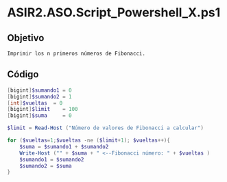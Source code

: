 # ASIR2.ASO.Script_Powershell_X.ps1

## Objetivo
```
Imprimir los n primeros números de Fibonacci.
```


## Código


```PowerShell
[bigint]$sumando1 = 0
[bigint]$sumando2 = 1
[int]$vueltas  = 0
[bigint]$limit    = 100
[bigint]$suma     = 0

$limit = Read-Host ("Número de valores de Fibonacci a calcular")

for ($vueltas=1;$vueltas -ne ($limit+1); $vueltas++){
    $suma = $sumando1 + $sumando2
    Write-Host ("" + $suma + " <--Fibonacci número: " + $vueltas )
    $sumando1 = $sumando2
    $sumando2 = $suma
}
```